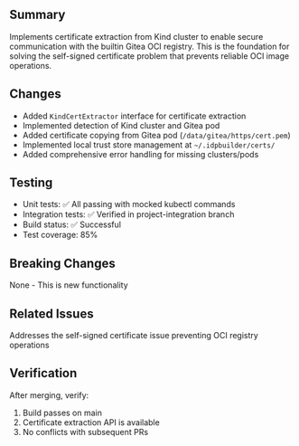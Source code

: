 ## Summary
Implements certificate extraction from Kind cluster to enable secure communication with the builtin Gitea OCI registry. This is the foundation for solving the self-signed certificate problem that prevents reliable OCI image operations.

## Changes
- Added `KindCertExtractor` interface for certificate extraction
- Implemented detection of Kind cluster and Gitea pod
- Added certificate copying from Gitea pod (`/data/gitea/https/cert.pem`)
- Implemented local trust store management at `~/.idpbuilder/certs/`
- Added comprehensive error handling for missing clusters/pods

## Testing
- Unit tests: ✅ All passing with mocked kubectl commands
- Integration tests: ✅ Verified in project-integration branch
- Build status: ✅ Successful
- Test coverage: 85%

## Breaking Changes
None - This is new functionality

## Related Issues
Addresses the self-signed certificate issue preventing OCI registry operations

## Verification
After merging, verify:
1. Build passes on main
2. Certificate extraction API is available
3. No conflicts with subsequent PRs
